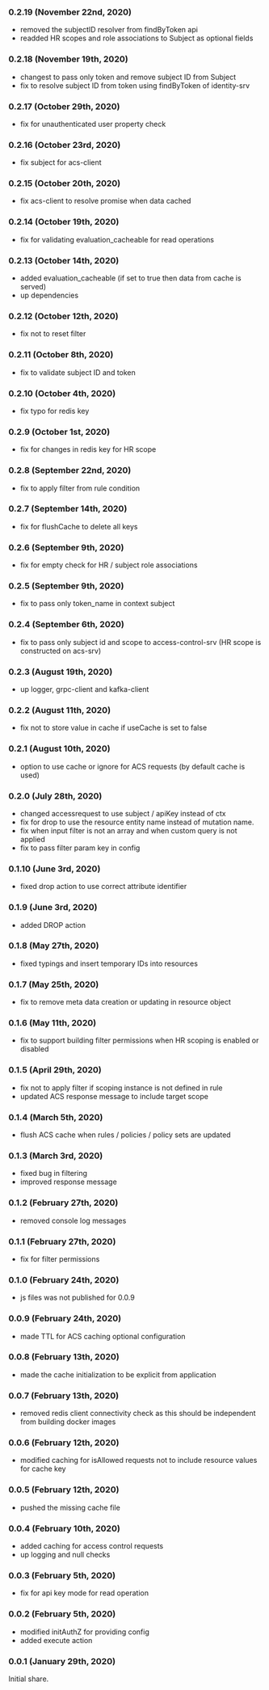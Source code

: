 ### 0.2.19 (November 22nd, 2020)

- removed the subjectID resolver from findByToken api
- readded HR scopes and role associations to Subject as optional fields

### 0.2.18 (November 19th, 2020)

- changest to pass only token and remove subject ID from Subject
- fix to resolve subject ID from token using findByToken of identity-srv

### 0.2.17 (October 29th, 2020)

- fix for unauthenticated user property check

### 0.2.16 (October 23rd, 2020)

- fix subject for acs-client

### 0.2.15 (October 20th, 2020)

- fix acs-client to resolve promise when data cached

### 0.2.14 (October 19th, 2020)

- fix for validating evaluation_cacheable for read operations

### 0.2.13 (October 14th, 2020)

- added evaluation_cacheable (if set to true then data from cache is served)
- up dependencies

### 0.2.12 (October 12th, 2020)

- fix not to reset filter

### 0.2.11 (October 8th, 2020)

- fix to validate subject ID and token

### 0.2.10 (October 4th, 2020)

- fix typo for redis key

### 0.2.9 (October 1st, 2020)

- fix for changes in redis key for HR scope

### 0.2.8 (September 22nd, 2020)

- fix to apply filter from rule condition

### 0.2.7 (September 14th, 2020)

- fix for flushCache to delete all keys

### 0.2.6 (September 9th, 2020)

- fix for empty check for HR / subject role associations

### 0.2.5 (September 9th, 2020)

- fix to pass only token_name in context subject

### 0.2.4 (September 6th, 2020)

- fix to pass only subject id and scope to access-control-srv (HR scope is constructed on acs-srv)

### 0.2.3 (August 19th, 2020)

- up logger, grpc-client and kafka-client

### 0.2.2 (August 11th, 2020)

- fix not to store value in cache if useCache is set to false 

### 0.2.1 (August 10th, 2020)

- option to use cache or ignore for ACS requests (by default cache is used)

### 0.2.0 (July 28th, 2020)

- changed accessrequest to use subject / apiKey instead of ctx
- fix for drop to use the resource entity name instead of mutation name.
- fix when input filter is not an array and when custom query is not applied
- fix to pass filter param key in config

### 0.1.10 (June 3rd, 2020)

- fixed drop action to use correct attribute identifier

### 0.1.9 (June 3rd, 2020)

- added DROP action

### 0.1.8 (May 27th, 2020)

- fixed typings and insert temporary IDs into resources

### 0.1.7 (May 25th, 2020)

- fix to remove meta data creation or updating in resource object

### 0.1.6 (May 11th, 2020)

- fix to support building filter permissions when HR scoping is enabled or disabled

### 0.1.5 (April 29th, 2020)

- fix not to apply filter if scoping instance is not defined in rule
- updated ACS response message to include target scope

### 0.1.4 (March 5th, 2020)

- flush ACS cache when rules / policies / policy sets are updated

### 0.1.3 (March 3rd, 2020)

- fixed bug in filtering
- improved response message

### 0.1.2 (February 27th, 2020)

- removed console log messages

### 0.1.1 (February 27th, 2020)

- fix for filter permissions

### 0.1.0 (February 24th, 2020)

- js files was not published for 0.0.9 

### 0.0.9 (February 24th, 2020)

- made TTL for ACS caching optional configuration

### 0.0.8 (February 13th, 2020)

- made the cache initialization to be explicit from application

### 0.0.7 (February 13th, 2020)

- removed redis client connectivity check as this should be independent from building docker images

### 0.0.6 (February 12th, 2020)

- modified caching for isAllowed requests not to include resource values for cache key

### 0.0.5 (February 12th, 2020)

- pushed the missing cache file

### 0.0.4 (February 10th, 2020)

- added caching for access control requests
- up logging and null checks

### 0.0.3 (February 5th, 2020)

- fix for api key mode for read operation

### 0.0.2 (February 5th, 2020)

- modified initAuthZ for providing config
- added execute action

### 0.0.1 (January 29th, 2020)

Initial share.
